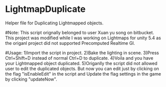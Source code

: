 # LightmapDuplicate
Helper file for Duplicating Lightmapped objects.

#Note:
This script orignally belonged to user Xuan yu song on bitbucket. This project was modified while I was working on Lightmaps for unity 5.4 as the origanl project did not supported Precomputed Realtime GI.

#Usage:
1)Import the script in project.
2)Bake the lighting in scene.
3)Press Ctrl+Shift+D instead of normal Ctrl+D to duplicate.
4)Voila and you have your Lightmapped object duplicated.
5)Origanlly the script did not allowed user to edit the duplicated objects. But now you can edit just by clicking on the flag   "isEnableEdit" in the script and Update the flag settings in the game by clicking "updateNow".
